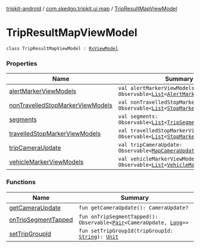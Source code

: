 [tripkit-android](../../index.md) / [com.skedgo.tripkit.ui.map](../index.md) / [TripResultMapViewModel](./index.md)

# TripResultMapViewModel

`class TripResultMapViewModel : `[`RxViewModel`](../../com.skedgo.tripkit.ui.core/-rx-view-model/index.md)

### Properties

| Name | Summary |
|---|---|
| [alertMarkerViewModels](alert-marker-view-models.md) | `val alertMarkerViewModels: Observable<`[`List`](https://kotlinlang.org/api/latest/jvm/stdlib/kotlin.collections/-list/index.html)`<`[`AlertMarkerViewModel`](../-alert-marker-view-model/index.md)`>>` |
| [nonTravelledStopMarkerViewModels](non-travelled-stop-marker-view-models.md) | `val nonTravelledStopMarkerViewModels: Observable<`[`List`](https://kotlinlang.org/api/latest/jvm/stdlib/kotlin.collections/-list/index.html)`<`[`StopMarkerViewModel`](../-stop-marker-view-model/index.md)`>>` |
| [segments](segments.md) | `val segments: Observable<`[`List`](https://kotlinlang.org/api/latest/jvm/stdlib/kotlin.collections/-list/index.html)`<`[`TripSegment`](../../com.skedgo.tripkit.routing/-trip-segment/index.md)`>>` |
| [travelledStopMarkerViewModels](travelled-stop-marker-view-models.md) | `val travelledStopMarkerViewModels: Observable<`[`List`](https://kotlinlang.org/api/latest/jvm/stdlib/kotlin.collections/-list/index.html)`<`[`StopMarkerViewModel`](../-stop-marker-view-model/index.md)`>>` |
| [tripCameraUpdate](trip-camera-update.md) | `val tripCameraUpdate: Observable<`[`MapCameraUpdate`](../../com.skedgo.tripkit.ui.tripresult/-map-camera-update/index.md)`>` |
| [vehicleMarkerViewModels](vehicle-marker-view-models.md) | `val vehicleMarkerViewModels: Observable<`[`List`](https://kotlinlang.org/api/latest/jvm/stdlib/kotlin.collections/-list/index.html)`<`[`VehicleMarkerViewModel`](../-vehicle-marker-view-model/index.md)`>>` |

### Functions

| Name | Summary |
|---|---|
| [getCameraUpdate](get-camera-update.md) | `fun getCameraUpdate(): CameraUpdate?` |
| [onTripSegmentTapped](on-trip-segment-tapped.md) | `fun onTripSegmentTapped(): Observable<`[`Pair`](https://kotlinlang.org/api/latest/jvm/stdlib/kotlin/-pair/index.html)`<CameraUpdate, `[`Long`](https://kotlinlang.org/api/latest/jvm/stdlib/kotlin/-long/index.html)`>>` |
| [setTripGroupId](set-trip-group-id.md) | `fun setTripGroupId(tripGroupId: `[`String`](https://kotlinlang.org/api/latest/jvm/stdlib/kotlin/-string/index.html)`): `[`Unit`](https://kotlinlang.org/api/latest/jvm/stdlib/kotlin/-unit/index.html) |
